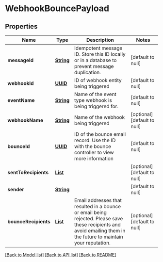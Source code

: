 # WebhookBouncePayload
## Properties

Name | Type | Description | Notes
------------ | ------------- | ------------- | -------------
**messageId** | [**String**](string) | Idempotent message ID. Store this ID locally or in a database to prevent message duplication. | [default to null]
**webhookId** | [**UUID**](UUID) | ID of webhook entity being triggered | [default to null]
**eventName** | [**String**](string) | Name of the event type webhook is being triggered for. | [default to null]
**webhookName** | [**String**](string) | Name of the webhook being triggered | [optional] [default to null]
**bounceId** | [**UUID**](UUID) | ID of the bounce email record. Use the ID with the bounce controller to view more information | [default to null]
**sentToRecipients** | [**List**](string) |  | [optional] [default to null]
**sender** | [**String**](string) |  | [default to null]
**bounceRecipients** | [**List**](string) | Email addresses that resulted in a bounce or email being rejected. Please save these recipients and avoid emailing them in the future to maintain your reputation. | [optional] [default to null]

[[Back to Model list]](../README#documentation-for-models) [[Back to API list]](../README#documentation-for-api-endpoints) [[Back to README]](../README)

